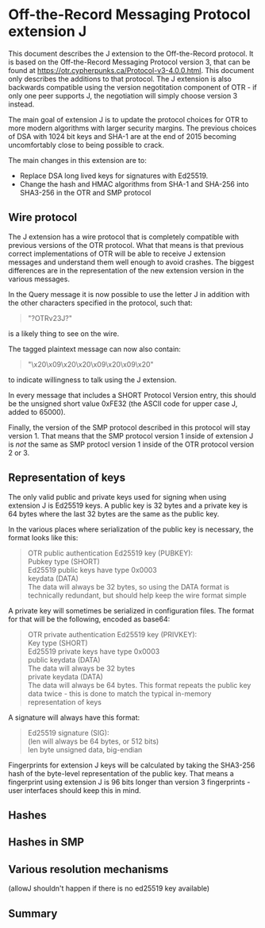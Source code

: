 # Off-the-Record Messaging Protocol extension J

This document describes the J extension to the Off-the-Record protocol. It is based on the Off-the-Record Messaging Protocol version 3, that can be found at https://otr.cypherpunks.ca/Protocol-v3-4.0.0.html. This document only describes the additions to that protocol. The J extension is also backwards compatible using the version negotitation component of OTR - if only one peer supports J, the negotiation will simply choose version 3 instead.

The main goal of extension J is to update the protocol choices for OTR to more modern algorithms with larger security margins. The previous choices of DSA with 1024 bit keys and SHA-1 are at the end of 2015 becoming uncomfortably close to being possible to crack.

The main changes in this extension are to:

- Replace DSA long lived keys for signatures with Ed25519.
- Change the hash and HMAC algorithms from SHA-1 and SHA-256 into SHA3-256 in the OTR and SMP protocol

## Wire protocol

The J extension has a wire protocol that is completely compatible with previous versions of the OTR protocol. What that means is that previous correct implementations of OTR will be able to receive J extension messages and understand them well enough to avoid crashes. The biggest differences are in the representation of the new extension version in the various messages.

In the Query message it is now possible to use the letter J in addition with the other characters specified in the protocol, such that:

>  "?OTRv23J?"

is a likely thing to see on the wire.

The tagged plaintext message can now also contain:

>  "\x20\x09\x20\x20\x09\x20\x09\x20"

to indicate willingness to talk using the J extension.

In every message that includes a SHORT Protocol Version entry, this should be the unsigned short value 0xFE32 (the ASCII code for upper case J, added to 65000).

Finally, the version of the SMP protocol described in this protocol will stay version 1. That means that the SMP protocol version 1 inside of extension J is _not_ the same as SMP protocl version 1 inside of the OTR protocol version 2 or 3.

## Representation of keys

The only valid public and private keys used for signing when using extension J is Ed25519 keys. A public key is 32 bytes and a private key is 64 bytes where the last 32 bytes are the same as the public key.

In the various places where serialization of the public key is necessary, the format looks like this:

> OTR public authentication Ed25519 key (PUBKEY):  
>     Pubkey type (SHORT)  
>         Ed25519 public keys have type 0x0003  
>     keydata (DATA)  
>         The data will always be 32 bytes, so using the DATA format is technically redundant, but should help keep the wire format simple  

A private key will sometimes be serialized in configuration files. The format for that will be the following, encoded as base64:

> OTR private authentication Ed25519 key (PRIVKEY):  
>     Key type (SHORT)  
>         Ed25519 private keys have type 0x0003  
>     public keydata (DATA)  
>         The data will always be 32 bytes  
>     private keydata (DATA)  
>         The data will always be 64 bytes. This format repeats the public key data twice - this is done to match the typical in-memory representation of keys  

A signature will always have this format:

> Ed25519 signature (SIG):  
>     (len will always be 64 bytes, or 512 bits)  
>     len byte unsigned data, big-endian  

Fingerprints for extension J keys will be calculated by taking the SHA3-256 hash of the byte-level representation of the public key. That means a fingerprint using extension J is 96 bits longer than version 3 fingerprints - user interfaces should keep this in mind.

## Hashes

## Hashes in SMP

## Various resolution mechanisms

(allowJ shouldn't happen if there is no ed25519 key available)

## Summary
